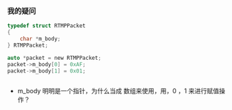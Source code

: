 ### 我的疑问

```c
typedef struct RTMPPacket
{
    char *m_body;
} RTMPPacket;

auto *packet = new RTMPPacket;
packet->m_body[0] = 0xAF;
packet->m_body[1] = 0x01;



```

* m_body 明明是一个指针，为什么当成 数组来使用，用，0 ，1 来进行赋值操作？